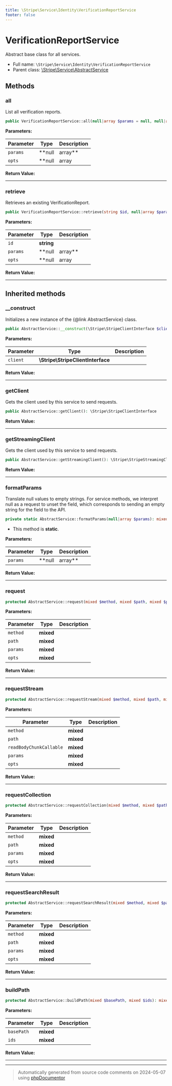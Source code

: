 ```yaml
---
title: \Stripe\Service\Identity\VerificationReportService
footer: false
---
```


# VerificationReportService

Abstract base class for all services.



* Full name: `\Stripe\Service\Identity\VerificationReportService`
* Parent class: [\Stripe\Service\AbstractService](../AbstractService.md)



## Methods

### all

List all verification reports.

```php
public VerificationReportService::all(null|array $params = null, null|array|\Stripe\Util\RequestOptions $opts = null): \Stripe\Collection&lt;\Stripe\Identity\VerificationReport&gt;
```








**Parameters:**

| Parameter | Type | Description |
|-----------|------|-------------|
| `params` | **null|array** |  |
| `opts` | **null|array|\Stripe\Util\RequestOptions** |  |


**Return Value:**





---
### retrieve

Retrieves an existing VerificationReport.

```php
public VerificationReportService::retrieve(string $id, null|array $params = null, null|array|\Stripe\Util\RequestOptions $opts = null): \Stripe\Identity\VerificationReport
```








**Parameters:**

| Parameter | Type | Description |
|-----------|------|-------------|
| `id` | **string** |  |
| `params` | **null|array** |  |
| `opts` | **null|array|\Stripe\Util\RequestOptions** |  |


**Return Value:**





---


## Inherited methods

### __construct

Initializes a new instance of the {@link AbstractService} class.

```php
public AbstractService::__construct(\Stripe\StripeClientInterface $client): mixed
```








**Parameters:**

| Parameter | Type | Description |
|-----------|------|-------------|
| `client` | **\Stripe\StripeClientInterface** |  |


**Return Value:**





---
### getClient

Gets the client used by this service to send requests.

```php
public AbstractService::getClient(): \Stripe\StripeClientInterface
```









**Return Value:**





---
### getStreamingClient

Gets the client used by this service to send requests.

```php
public AbstractService::getStreamingClient(): \Stripe\StripeStreamingClientInterface
```









**Return Value:**





---
### formatParams

Translate null values to empty strings. For service methods,
we interpret null as a request to unset the field, which
corresponds to sending an empty string for the field to the
API.

```php
private static AbstractService::formatParams(null|array $params): mixed
```



* This method is **static**.




**Parameters:**

| Parameter | Type | Description |
|-----------|------|-------------|
| `params` | **null|array** |  |


**Return Value:**





---
### request



```php
protected AbstractService::request(mixed $method, mixed $path, mixed $params, mixed $opts): mixed
```








**Parameters:**

| Parameter | Type | Description |
|-----------|------|-------------|
| `method` | **mixed** |  |
| `path` | **mixed** |  |
| `params` | **mixed** |  |
| `opts` | **mixed** |  |


**Return Value:**





---
### requestStream



```php
protected AbstractService::requestStream(mixed $method, mixed $path, mixed $readBodyChunkCallable, mixed $params, mixed $opts): mixed
```








**Parameters:**

| Parameter | Type | Description |
|-----------|------|-------------|
| `method` | **mixed** |  |
| `path` | **mixed** |  |
| `readBodyChunkCallable` | **mixed** |  |
| `params` | **mixed** |  |
| `opts` | **mixed** |  |


**Return Value:**





---
### requestCollection



```php
protected AbstractService::requestCollection(mixed $method, mixed $path, mixed $params, mixed $opts): mixed
```








**Parameters:**

| Parameter | Type | Description |
|-----------|------|-------------|
| `method` | **mixed** |  |
| `path` | **mixed** |  |
| `params` | **mixed** |  |
| `opts` | **mixed** |  |


**Return Value:**





---
### requestSearchResult



```php
protected AbstractService::requestSearchResult(mixed $method, mixed $path, mixed $params, mixed $opts): mixed
```








**Parameters:**

| Parameter | Type | Description |
|-----------|------|-------------|
| `method` | **mixed** |  |
| `path` | **mixed** |  |
| `params` | **mixed** |  |
| `opts` | **mixed** |  |


**Return Value:**





---
### buildPath



```php
protected AbstractService::buildPath(mixed $basePath, mixed $ids): mixed
```








**Parameters:**

| Parameter | Type | Description |
|-----------|------|-------------|
| `basePath` | **mixed** |  |
| `ids` | **mixed** |  |


**Return Value:**





---


---
> Automatically generated from source code comments on 2024-05-07 using [phpDocumentor](http://www.phpdoc.org/)
